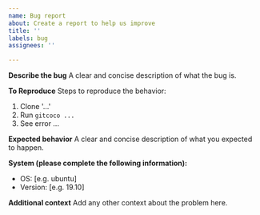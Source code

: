 ```yaml
---
name: Bug report
about: Create a report to help us improve
title: ''
labels: bug
assignees: ''

---
```


**Describe the bug**
A clear and concise description of what the bug is.

**To Reproduce**
Steps to reproduce the behavior:
1. Clone '...'
2. Run `gitcoco ...`
4. See error ...

**Expected behavior**
A clear and concise description of what you expected to happen.

**System (please complete the following information):**
 - OS: [e.g. ubuntu]
 - Version: [e.g. 19.10]


**Additional context**
Add any other context about the problem here.
